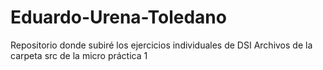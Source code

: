 # Eduardo-Urena-Toledano
Repositorio donde subiré los ejercicios individuales de DSI
Archivos de la carpeta src de la micro práctica 1
